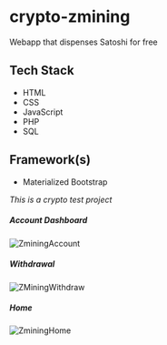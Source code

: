 # crypto-zmining
Webapp that dispenses Satoshi for free

## Tech Stack
- HTML
- CSS
- JavaScript
- PHP
- SQL

## Framework(s)
- Materialized Bootstrap


_This is a crypto test project_


##### Account Dashboard
![ZminingAccount](https://github.com/zyyqaengr/crypto-zmining/assets/139578757/2fabc732-8eee-4f45-855c-b8f2727db5dd)

##### Withdrawal
![ZMiningWithdraw](https://github.com/zyyqaengr/crypto-zmining/assets/139578757/d621cf53-2fce-4d1c-80d3-e27c16e89738)

##### Home
![ZminingHome](https://github.com/zyyqaengr/crypto-zmining/assets/139578757/41f5c14c-2cc1-433f-9c65-adce3ef4cb7b)
